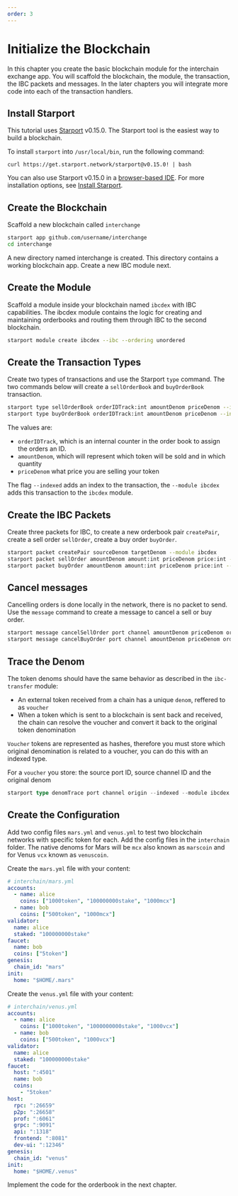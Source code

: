 ```yaml
---
order: 3
---
```


#  Initialize the Blockchain

In this chapter you create the basic blockchain module for the interchain exchange app. You will scaffold the blockchain, the module, the transaction, the IBC packets and messages. In the later chapters you will integrate more code into each of the transaction handlers.

## Install Starport

This tutorial uses [Starport](https://github.com/tendermint/starport) v0.15.0. The Starport tool is the easiest way to build a blockchain. 

To install `starport` into `/usr/local/bin`, run the following command:

```
curl https://get.starport.network/starport@v0.15.0! | bash
```

You can also use Starport v0.15.0 in a [browser-based IDE](http://gitpod.io/#https://github.com/tendermint/starport/tree/v0.15.0). For more installation options, see [Install Starport](https://github.com/tendermint/starport/blob/develop/docs/1%20Introduction/2%20Install.md).

## Create the Blockchain

Scaffold a new blockchain called `interchange`

```bash
starport app github.com/username/interchange
cd interchange
```

A new directory named interchange is created. This directory contains a working blockchain app.
Create a new IBC module next.

## Create the Module

Scaffold a module inside your blockchain named `ibcdex` with IBC capabilities.
The ibcdex module contains the logic for creating and maintaining orderbooks and routing them through IBC to the second blockchain.

```bash
starport module create ibcdex --ibc --ordering unordered
```

## Create the Transaction Types

Create two types of transactions and use the Starport `type` command. 
The two commands below will create a `sellOrderBook` and `buyOrderBook` transaction. 

```bash
starport type sellOrderBook orderIDTrack:int amountDenom priceDenom --indexed --module ibcdex
starport type buyOrderBook orderIDTrack:int amountDenom priceDenom --indexed --module ibcdex
```

The values are: 
- `orderIDTrack`, which is an internal counter in the order book to assign the orders an ID.
- `amountDenom`, which will represent which token will be sold and in which quantity
- `priceDenom` what price you are selling your token 

The flag `--indexed` adds an index to the transaction, the `--module ibcdex` adds this transaction to the `ibcdex` module.

## Create the IBC Packets

Create three packets for IBC, to create a new orderbook pair `createPair`, create a sell order `sellOrder`, create a buy order `buyOrder`.

```bash
starport packet createPair sourceDenom targetDenom --module ibcdex
starport packet sellOrder amountDenom amount:int priceDenom price:int --ack remainingAmount:int,gain:int --module ibcdex
starport packet buyOrder amountDenom amount:int priceDenom price:int --ack remainingAmount:int,purchase:int --module ibcdex
```

## Cancel messages

Cancelling orders is done locally in the network, there is no packet to send.
Use the `message` command to create a message to cancel a sell or buy order.

```go
starport message cancelSellOrder port channel amountDenom priceDenom orderID:int --desc "Cancel a sell order" --module ibcdex
starport message cancelBuyOrder port channel amountDenom priceDenom orderID:int --desc "Cancel a buy order" --module ibcdex
```

## Trace the Denom

The token denoms should have the same behavior as described in the `ibc-transfer` module:

- An external token received from a chain has a unique `denom`, reffered to as `voucher`
- When a token which is sent to a blockchain is sent back and received, the chain can resolve the voucher and convert it back to the original token denomination

`Voucher` tokens are represented as hashes, therefore you must store which original denomination is related to a voucher, you can do this with an indexed type.

For a `voucher` you store: the source port ID, source channel ID and the original denom

```go
starport type denomTrace port channel origin --indexed --module ibcdex
```

## Create the Configuration

Add two config files `mars.yml` and `venus.yml` to test two blockchain networks with specific token for each.
Add the config files in the `interchain` folder.
The native denoms for Mars will be `mcx` also known as `marscoin` and for Venus `vcx` known as `venuscoin`.

Create the `mars.yml` file with your content:

```yaml
# interchain/mars.yml
accounts:
  - name: alice
    coins: ["1000token", "100000000stake", "1000mcx"]
  - name: bob
    coins: ["500token", "1000mcx"]
validator:
  name: alice
  staked: "100000000stake"
faucet:
  name: bob
  coins: ["5token"]
genesis:
  chain_id: "mars"
init:
  home: "$HOME/.mars"
```

Create the `venus.yml` file with your content:

```yaml
# interchain/venus.yml
accounts:
  - name: alice
    coins: ["1000token", "1000000000stake", "1000vcx"]
  - name: bob
    coins: ["500token", "1000vcx"]
validator:
  name: alice
  staked: "100000000stake"
faucet:
  host: ":4501"
  name: bob
  coins:
    - "5token"
host:
  rpc: ":26659"
  p2p: ":26658"
  prof: ":6061"
  grpc: ":9091"
  api: ":1318"
  frontend: ":8081"
  dev-ui: ":12346"
genesis:
  chain_id: "venus"
init:
  home: "$HOME/.venus"
```

Implement the code for the orderbook in the next chapter.